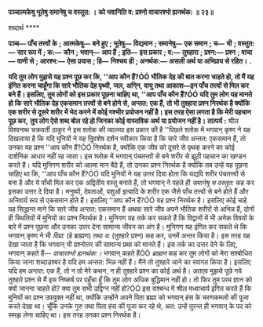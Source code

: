 **पञ्चात्मकेषु भूतेषु समानेषु च वस्तुत: ।** **को भवानिति व: प्रश्नो वाचारश्भो ह्यनर्थक: ॥ २३॥** 

शब्दार्थ **** 

**पञ्च—** **पाँच तत्त्वों के** **; आत्मकेषु—** **बने हुए** **; भूतेषु—** **विद्यमान** **; समानेषु—** **एक समान** **; च—** **भी** **; वस्तुत:—** **सार रूप में** **; क:—** **कौन** **; भवान्—** **आप हैं** **; इति—** **इस प्रकार** **; व:—** **तुश्हारा** **; प्रश्न:—** **प्रश्न** **; वाचा—** **वाणी से** **; आरश्भ:—** **ऐसा प्रयास** **; हि—** **निश्चय** **ही** **; अनर्थक:—** **असली अर्थ या अभिप्राय से रहित।** **.** 

**यदि तुम लोग मुझसे यह प्रश्न पूछ कर कि, ''आप कौन हैं?ÓÓ भौतिक देह की बात करना** **चाहते हो, तो मैं यह इंगित करना चाहूँगा कि सारे भौतिक देह पृथ्वी, जल, अगि्न, वायु तथा** **आकाश—इन पाँच तत्त्वों से मिल कर बने हैं। इसलिए, तुम लोगों को इस प्रकार पूछना चाहिए** **था, ''आप पाँच कौन हैं?ÓÓ यदि तुम लोग यह मानते हो कि सारे भौतिक देह एकसमान तत्त्वों** **से बने होने से, अन्तत: एक हैं, तो भी तुश्हारा प्रश्न निरर्थक है क्योंकि एक शरीर से दूसरे शरीर** **में भेद करने में कोई गश्भीर प्रयोजन नहीं है। इस तरह ऐसा लगता है कि मेरी पहचान पूछ कर,** **तुम लोग ऐसे शब्द बोल रहे हो जिनका कोई वास्तविक अर्थ या प्रयोजन नहीं है।** **तात्पर्य :** श्रील विश्वनाथ चक्रवर्ती ठाकुर ने इस श्लोक की व्यालया इस प्रकार की है ''पिछले श्लोक में भगवान् कृष्ण ने यह दिखलाया है कि यदि मुनियों ने यह निॢवशेष दर्शन स्वीकार किया है कि सारे जीव अन्तत: एकसमान हैं, तो उनका यह प्रश्न ''आप कौन हैं?ÓÓ निरर्थक है, क्योंकि एक जीव को दूसरे से पृथक् करने का कोई दार्शनिक आधार नहीं रह जाता। इस श्लोक में भगवान् पंचतत्त्वों से बने शरीर से झूठी पहचान का खण्डन करते हैं। यदि मुनिगण शरीर को आत्मा मान बैठे हैं, तो उनका प्रश्न निरर्थक है क्योंकि तब उन्हें यह पूछना चाहिए था कि, ''आप पाँच कौन हैं?ÓÓ यदि मुनियों ने यह उत्तर दिया होता कि यद्यपि शरीर पंचतत्त्वों से बना है और ये पाँचों मिल कर एक अद्वितीय वस्तु बनाते हैं, तो भगवान् ने पहले ही *समानेषु च वस्तुत:* कह कर इसका उत्तर दे दिया है। मनुष्यों, देवताओं, पशुओं इत्यादि के शरीर एक जैसे पाँच तत्त्वों से बने होते हैं और अनिवार्य रूप से एकसमान होते हैं। इसलिए ''आप कौन हैं?ÓÓ यह प्रश्न निरर्थक है। इसलिए कोई चाहे यह सिद्धान्त माने कि सारे जीव अन्तत: एकसमान हैं अथवा सारे जीव अपने भौतिक शरीरों से अभिन्न हैं, दोनों ही स्थितियों में मुनियों का प्रश्न निरर्थक है। मुनिगण यह तर्क कर सकते हैं कि विद्वानों में भी अनेक विषयों के बारे में प्रश्न पूछना और उनका उत्तर देना सामान्य जीवन का अंग है। मुनिगण यह इंगित कर सकते थे कि भगवान् कृष्ण ने भी *विप्रा:*  (हे ब्राह्मण) तथा *व:* (तुश्हारे प्रश्न) कह कर, उनमें अन्तर किया है। इस तरह यह देखा जाता है कि भगवान् भी प्रश्नोत्तर की सामान्य प्रथा को मानते हैं। इस तर्क का उत्तर देने के लिए, भगवान् कहते हैं— *वाचारश्भो ह्यनर्थक:।* भगवान् कहते हैंÓÓ *ब्राह्मण* कह कर तुम लोगों को मेरा सश्बोधित किया जाना शब्दाडश्बर है यदि हम अन्तत: भिन्न नहीं हैं। मैंने तो तुश्हारे आने का स्वागत किया है। इसलिए यदि हम अन्तत: एक हैं, तो न तो मेरे कथन, न ही तुश्हारे प्रश्न का कोई अर्थ है। अतएव मुझसे पूछे गये तुश्हारे प्रश्न से मैं इस निष्कर्ष पर पहुँचा हूँ कि तुम लोग अधिक बुद्धिमान नहीं हो। तो फिर तुम परम ज्ञान को क्यों जानना चाहते हो? क्या तुम सभी उद्विग्न नहीं हो?ÓÓ इस सश्बन्ध में श्रील मध्वाचार्य इंगित करते हैं कि मुनियों का प्रश्न उपयुक्त नहीं था, क्योंकि उन्होंने अपने पिता ब्रह्मा को भगवान् हंस के चरणकमलों की पूजा करते देखा था। चूँकि उनके गुरु तथा पिता हंस की पूजा कर रहे थे, अत: उन्हें तुरन्त ही भगवान् के पद को समझ लेना चाहिए था। इस तरह उनका प्रश्न निरर्थक है।  